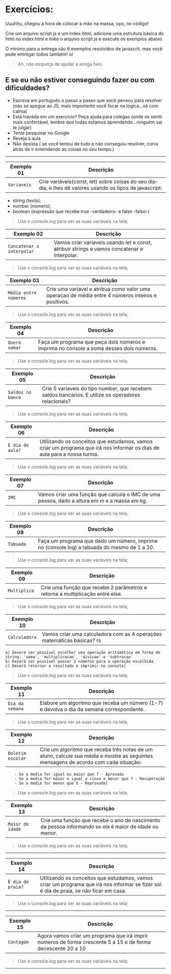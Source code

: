 # **Exercícios:**

Uuuhhu, chegou a hora de colocar a mão na massa, ops, no código!

 Crie um arquivo script.js e um index.html, adicione uma estrutura básica do html no index.html e linke o arquivo script.js  e execute os exemplos abaixo. 
 
 O mínimo para a entrega são 6 exemplos resolvidos de javascrit, mas você pode entregar todos também! o/

>  Ah, não esqueça de ajudar a amiga hein. 

## E se eu não estiver conseguindo fazer ou com dificuldades?

- Escreva em português o passo a passo que você pensou para resolver (não se apegue ao JS, mais importante você focar na lógica...vá com calma)
- Está travada em um exercício? Peça ajuda para colegas (onde se sentir mais confortável, lembre que todas estamos aprendendo...ninguém vai te julgar)
- Tente pesquisar no Google
- Reveja a aula
- Não desista ( se você tentou de tudo e não conseguiu resolver, corra atrás de ir entendendo as coisas no seu tempo.)

---

| Exemplo 01 | Descrição |
| --- | --- |
| `Variaveis` |  Crie variáveis(const, let) sobre coisas do seu dia-dia, e lhes dê valores usando os tipos de javascript:
- string (texto);
- number (número);
- boolean (expressão que recebe true -verdadeiro- e false -falso-) 

> Use o console.log para ver as suas variáveis na tela;
 

| Exemplo 02 | Descrição |
| --- | --- |
| `Concatenar x interpolar` | Vamos criar variaveis usando let e const, atribuir strings e vamos concatenar e interpolar. |

> Use o console.log para ver as suas variáveis na tela;

| Exemplo 03 | Descrição |
| --- | --- |
| `Média entre números` | Crie uma variavel e atribua como valor uma operacao de média entre 4 números inteiros e positivos. |

> Use o console.log para ver as suas variáveis na tela;
 
| Exemplo 04 | Descrição |
| --- | --- |
| `Quero somar` | Faça um programa que peça dois números e imprima no console a soma desses dois números.|

> Use o console.log para ver as suas variáveis na tela;
 
| Exemplo 05 | Descrição |
| --- | --- |
| `Saldos no banco` | Crie 5 variaveis do tipo number, que recebem saldos bancarios. E utilize os operadores relacionais? |

> Use o console.log para ver as suas variáveis na tela;
 
| Exemplo 06 | Descrição |
| --- | --- |
| `É dia de aula?` | Utilizando os conceitos que estudamos, vamos criar um programa que irá nos informar os dias de aula para a nossa turma. |

> Use o console.log para ver as suas variáveis na tela;
 
| Exemplo 07 | Descrição |
| --- | --- |
| `IMC` | Vamos criar uma função que calcula o IMC de uma pessoa, dado a altura em m e a massa em kg. |

> Use o console.log para ver as suas variáveis na tela;
 
| Exemplo 08 | Descrição |
| --- | --- |
| `Tabuada` | Faça um programa que dado um número, imprime no (console.log) a tabuada do mesmo de 1 a 10. |

> Use o console.log para ver as suas variáveis na tela;
 
| Exemplo 09 | Descrição |
| --- | --- |
| `Multiplica` | Crie uma função que recebe 2 parâmetros e retorna a multiplicação entre else. |

> Use o console.log para ver as suas variáveis na tela;
 
| Exemplo 10 | Descrição |
| --- | --- |
| `Calculadora` | Vamos criar uma calculadora com as 4 operações matemáticas básicas? rs

    a) Deverá ser possível escolher uma operação aritimética em forma de string: 'soma', 'multiplicacao', 'divisao' e 'subtracao'
    b) Deverá ser possível passar 2 números para a operação escolhida
    c) Deverá retornar o resultado e imprimir no console|

> Use o console.log para ver as suas variáveis na tela;
 
| Exemplo 11 | Descrição |
| --- | --- |
| `Dia da semana` | Elabore um algoritmo que receba um número (1-7) e devolva o dia da semana correspondente.|

> Use o console.log para ver as suas variáveis na tela;
 
| Exemplo 12 | Descrição |
| --- | --- |
| `Boletim escolar` | Crie um algoritmo que receba três notas de um aluno, calcule sua média e mostre as seguintes mensagens de acordo com cada situação:

        - Se a media for igual ou maior que 7 - Aprovado
        - Se a media for maior e igual a cinco e menor que 7 - Recuperação
        - Se a media for menor que 5 - Reprovado|

> Use o console.log para ver as suas variáveis na tela;
 
| Exemplo 13 | Descrição |
| --- | --- |
| `Maior de idade` | Crie uma função que recebe o ano de nascimento da pessoa informando se ela é maior de idade ou menor.|

> Use o console.log para ver as suas variáveis na tela;

---
| Exemplo 14 | Descrição |
| --- | --- |
| `É dia de praia?` | Utilizando os conceitos que estudamos, vamos criar um programa que irá nos informar se fizer sol é dia de praia, se não ficar em casa. |

> Use o console.log para ver as suas variáveis na tela;

---
| Exemplo 15 | Descrição |
| --- | --- |
| `Contagem` | Agora vamos criar um programa que irá imprir numeros de forma crescente 5 a 15 e de forma decescente 20 a 10|

> Use o console.log para ver as suas variáveis na tela;

---
 
